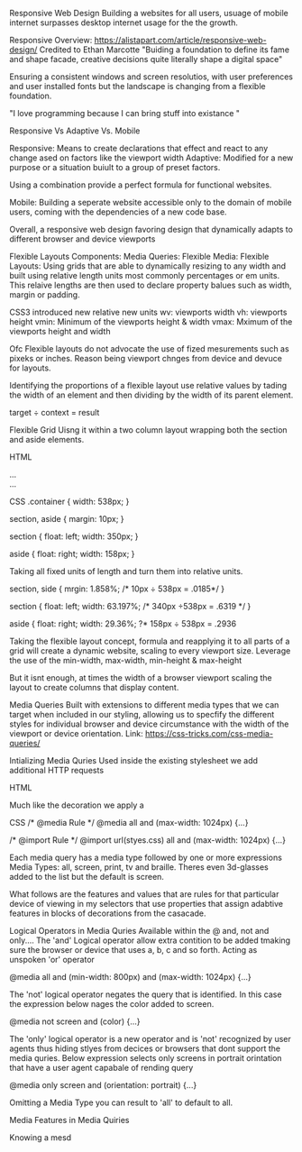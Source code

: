 Responsive Web Design
Building a websites for all users, usuage of mobile internet surpasses desktop internet usage for the the growth.

Responsive Overview: https://alistapart.com/article/responsive-web-design/
Credited to Ethan Marcotte
"Buiding a foundation to define its fame and shape facade, creative decisions quite literally shape a digital space"

Ensuring a consistent windows and screen resolutios, with user preferences and user installed fonts but the landscape is
changing from a flexible foundation.

"I love programming because I can bring stuff into existance "

Responsive Vs Adaptive Vs. Mobile

Responsive: Means to create declarations that effect and react to any change ased on factors like the viewport width 
Adaptive: Modified for a new purpose or a situation buiult to a group of preset factors.

Using a combination provide a perfect formula for functional websites.

Mobile: Building a seperate website accessible only to the domain of mobile users, coming with the dependencies of a new code base.

Overall, a responsive web design favoring design that dynamically adapts to different browser and device viewports

Flexible Layouts
Components: Media Queries: Flexible Media: 
Flexible Layouts: Using grids that are able to dynamically resizing to any width and built using 
relative length units most commonly percentages or em units. This relaive lengths are then used to declare 
property balues such as width, margin or padding. 

CSS3 introduced new relative new units 
wv: viewports width
vh: viewports height
vmin:  Minimum of the viewports height & width
vmax: Mximum of the viewports height and width

Ofc Flexible layouts do not advocate the use of fized mesurements such as pixeks or inches.
Reason being viewport chnges from device and devuce for layouts.

Identifying the proportions of a flexible layout use relative values 
by tading the width of an element and then dividing by the width of its parent element.

target ÷ context = result

Flexible Grid
Uisng it within a two column layout wrapping both the section and aside elements.

HTML
<div class="container">
<section>...</section>
<aside>...</aside>
</div>

CSS
.container {
width: 538px;
}

section, aside {
margin: 10px;
}

section {
float: left;
width: 350px;
}

aside {
float: right;
width: 158px;
}

Taking all fixed units of length and turn them into relative units.

section, side {
mrgin: 1.858%; /* 10px ÷ 538px = .0185*/
}

section {
float: left;
width: 63.197%; /* 340px ÷538px = .6319 */
}

aside {
float: right;
width: 29.36%; ?* 158px ÷ 538px = .2936

Taking the flexible layout concept, formula and reapplying it to all parts of a grid will create a dynamic website, scaling to every viewport size. 
Leverage the use of the min-width, max-width, min-height & max-height

But it isnt enough, at times the width of a browser viewport scaling the layout to create columns that display content.

Media Queries
Built with extensions to different media types that we can target when included in our styling, allowing us to specfify the different styles for individual browser and device circumstance with the width of the viewport or device orientation. Link: https://css-tricks.com/css-media-queries/

Intializing Media Quries 
Used inside the existing stylesheet we add additional HTTP requests

HTML
<link href="href.css" rel="stylesheet" media="all and (max-width: 1024px)">

Much like the decoration we apply a 

CSS
/* @media Rule */
@media all and (max-width: 1024px) {...}

/* @import Rule */
@import url(styes.css) all and (max-width: 1024px) {...}

Each media query has a media type followed by one or more expressions 
Media Types: all, screen, print, tv and braille. 
Theres even 3d-glasses added to the list but the default is screen.

What follows are the features and values that are rules for that particular device of viewing in
my selectors that use properties that assign adabtive features in blocks of decorations from the casacade.


Logical Operators in Media Quries
Available within the @ and, not and only....
The 'and' Logical operator allow extra contition to be added tmaking sure the browser or device that uses a, b, c and so forth. Acting as unspoken 'or' operator

@media all and (min-width: 800px) and (max-width: 1024px) {...}

The 'not' logical operator negates the query that is identified. In this case the expression below nages the color added to screen.

@media not screen and (color) {...}

The 'only' logical operator is a new operator and is 'not' recognized by user agents thus hiding stlyes from decices or browsers that dont support the media quries. Below expression selects only screens in portrait orintation that have a user agent capabale of rending query

@media only screen and (orientation: portrait) {...}

Omitting a Media Type you can result to 'all' to default to all.

Media Features in Media Quiries

Knowing a mesd









